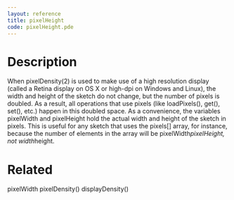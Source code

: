 ```yaml
---
layout: reference
title: pixelHeight
code: pixelHeight.pde
---
```


# Description

When pixelDensity(2) is used to make use of a high resolution display (called a Retina display on OS X or high-dpi on Windows and Linux), the width and height of the sketch do not change, but the number of pixels is doubled. As a result, all operations that use pixels (like loadPixels(), get(), set(), etc.) happen in this doubled space. As a convenience, the variables pixelWidth and pixelHeight hold the actual width and height of the sketch in pixels. This is useful for any sketch that uses the pixels[] array, for instance, because the number of elements in the array will be pixelWidth*pixelHeight, not width*height.

# Related

pixelWidth
pixelDensity()
displayDensity()
